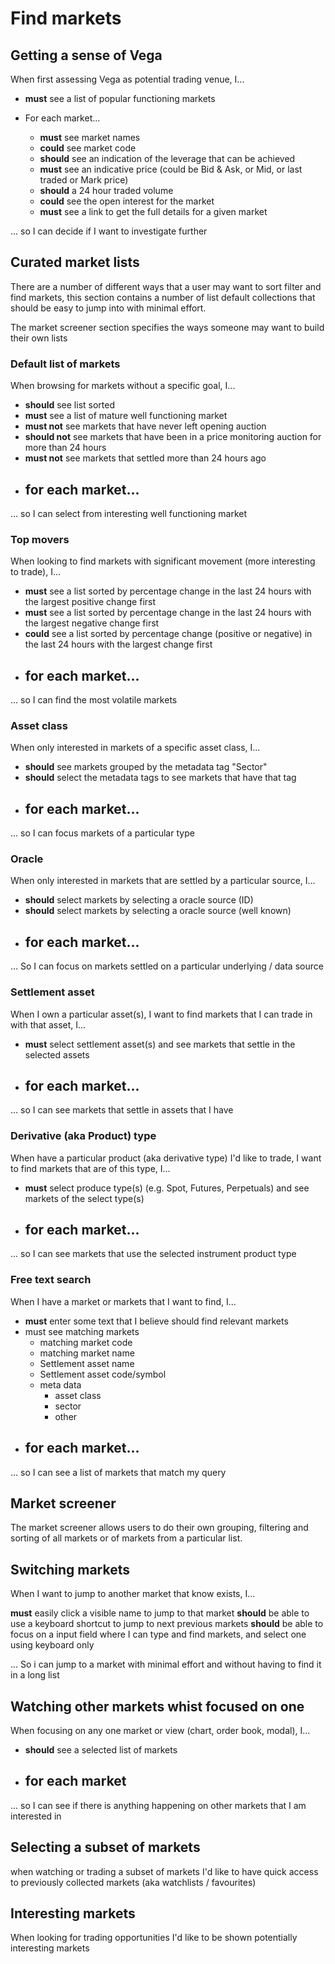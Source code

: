 # Find markets

## Getting a sense of Vega

When first assessing Vega as potential trading venue, I...

- **must** see a list of popular functioning markets
  
- For each market...
  - **must** see market names
  - **could** see market code
  - **should** see an indication of the leverage that can be achieved
  - **must** see an indicative price (could be Bid & Ask, or Mid, or last traded or Mark price)
  - **should** a 24 hour traded volume
  - **could** see the open interest for the market
  - **must** see a link to get the full details for a given market

... so I can decide if I want to investigate further

## Curated market lists

There are a number of different ways that a user may want to sort filter and find markets, this section contains a number of list default collections that should be easy to jump into with minimal effort.

The market screener section specifies the ways someone may want to build their own lists
### Default list of markets

When browsing for markets without a specific goal, I...

- **should** see list sorted 
- **must** see a list of mature well functioning market
- **must not** see markets that have never left opening auction
- **should not** see markets that have been in a price monitoring auction for more than 24 hours
- **must not** see markets that settled more than 24 hours ago
- for each market...
  - 

... so I can select from interesting well functioning market

### Top movers

When looking to find markets with significant movement (more interesting to trade), I...

- **must** see a list sorted by percentage change in the last 24 hours with the largest positive change first
- **must** see a list sorted by percentage change in the last 24 hours with the largest negative change first
- **could** see a list sorted by percentage change (positive or negative) in the last 24 hours with the largest change first 
- for each market...
  - 

... so I can find the most volatile markets

### Asset class

When only interested in markets of a specific asset class, I...

- **should** see markets grouped by the metadata tag "Sector"
- **should** select the metadata tags to see markets that have that tag
- for each market...
  - 

... so I can focus markets of a particular type 

### Oracle

When only interested in markets that are settled by a particular source, I...

- **should** select markets by selecting a oracle source (ID) 
- **should** select markets by selecting a oracle source (well known)
- for each market...
  - 

... So I can focus on markets settled on a particular underlying / data source

### Settlement asset

When I own a particular asset(s), I want to find markets that I can trade in with that asset, I...

- **must** select settlement asset(s) and see markets that settle in the selected assets
- for each market...
  - 

... so I can see markets that settle in assets that I have 

### Derivative (aka Product) type

When have a particular product (aka derivative type) I'd like to trade, I want to find markets that are of this type, I...

- **must** select produce type(s) (e.g. Spot, Futures, Perpetuals) and see markets of the select type(s)
- for each market...
  - 

... so I can see markets that use the selected instrument product type

### Free text search

When I have a market or markets that I want to find, I...

- **must** enter some text that I believe should find relevant markets
- must see matching markets
  - matching market code
  - matching market name
  - Settlement asset name
  - Settlement asset code/symbol
  - meta data
    - asset class
    - sector
    - other
- for each market...
  - 

... so I can see a list of markets that match my query

## Market screener

The market screener allows users to do their own grouping, filtering and sorting of all markets or of markets from a particular list.

## Switching markets

When I want to jump to another market that know exists, I...

 **must** easily click a visible name to jump to that market 
 **should** be able to use a keyboard shortcut to jump to next previous markets
 **should** be able to focus on a input field where I can type and find markets, and select one using keyboard only

... So i can jump to a market with minimal effort and without having to find it in a long list

## Watching other markets whist focused on one

When focusing on any one market or view (chart, order book, modal), I...

- **should** see a selected list of markets
- for each market
  - 

... so I can see if there is anything happening on other markets that I am interested in

## Selecting a subset of markets

when watching or trading a subset of markets I'd like to have quick access to previously collected markets (aka watchlists / favourites)

## Interesting markets

When looking for trading opportunities I'd like to be shown potentially interesting markets